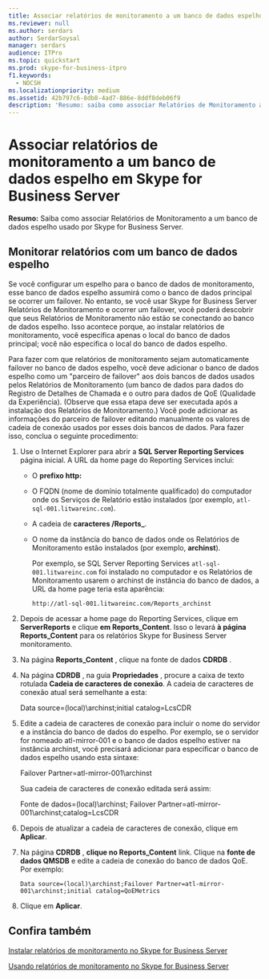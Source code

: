 ```yaml
---
title: Associar relatórios de monitoramento a um banco de dados espelho em Skype for Business Server
ms.reviewer: null
ms.author: serdars
author: SerdarSoysal
manager: serdars
audience: ITPro
ms.topic: quickstart
ms.prod: skype-for-business-itpro
f1.keywords:
  - NOCSH
ms.localizationpriority: medium
ms.assetid: 42b797c6-8db8-4ad7-886e-8ddf8deb06f9
description: 'Resumo: saiba como associar Relatórios de Monitoramento a um banco de dados espelho usado por Skype for Business Server.'
---
```


# <a name="associate-monitoring-reports-with-a-mirror-database-in-skype-for-business-server"></a>Associar relatórios de monitoramento a um banco de dados espelho em Skype for Business Server 
 
**Resumo:** Saiba como associar Relatórios de Monitoramento a um banco de dados espelho usado por Skype for Business Server.
  
## <a name="monitor-reports-with-a-mirror-database"></a>Monitorar relatórios com um banco de dados espelho

Se você configurar um espelho para o banco de dados de monitoramento, esse banco de dados espelho assumirá como o banco de dados principal se ocorrer um failover. No entanto, se você usar Skype for Business Server Relatórios de Monitoramento e ocorrer um failover, você poderá descobrir que seus Relatórios de Monitoramento não estão se conectando ao banco de dados espelho. Isso acontece porque, ao instalar relatórios de monitoramento, você especifica apenas o local do banco de dados principal; você não especifica o local do banco de dados espelho.
  
Para fazer com que relatórios de monitoramento sejam automaticamente failover no banco de dados espelho, você deve adicionar o banco de dados espelho como um "parceiro de failover" aos dois bancos de dados usados pelos Relatórios de Monitoramento (um banco de dados para dados do Registro de Detalhes de Chamada e o outro para dados de QoE (Qualidade da Experiência). (Observe que essa etapa deve ser executada após a instalação dos Relatórios de Monitoramento.) Você pode adicionar as informações do parceiro de failover editando manualmente os valores de cadeia de conexão usados por esses dois bancos de dados. Para fazer isso, conclua o seguinte procedimento:
  
1. Use o Internet Explorer para abrir a **SQL Server Reporting Services** página inicial. A URL da home page do Reporting Services inclui:
    
   - O **prefixo http:**
    
   - O FQDN (nome de domínio totalmente qualificado) do computador onde os Serviços de Relatório estão instalados (por exemplo, `atl-sql-001.litwareinc.com`).
    
   - A cadeia de **caracteres /Reports_**.
    
   - O nome da instância do banco de dados onde os Relatórios de Monitoramento estão instalados (por exemplo, **archinst**).
    
     Por exemplo, se SQL Server Reporting Services `atl-sql-001.litwareinc.com` foi instalado no computador e os Relatórios de Monitoramento usarem o archinst de instância do banco de dados, a URL da home page teria esta aparência:
    
     `http://atl-sql-001.litwareinc.com/Reports_archinst`
    
2. Depois de acessar a home page do Reporting Services, clique em **ServerReports** e clique **em Reports_Content**. Isso o levará **à página Reports_Content** para os relatórios Skype for Business Server monitoramento.
    
3. Na página **Reports_Content** , clique na fonte de dados **CDRDB** .
    
4. Na página **CDRDB** , na guia **Propriedades** , procure a caixa de texto rotulada **Cadeia de caracteres de conexão**. A cadeia de caracteres de conexão atual será semelhante a esta:
    
    Data source=(local)\archinst;initial catalog=LcsCDR
    
5. Edite a cadeia de caracteres de conexão para incluir o nome do servidor e a instância do banco de dados do espelho. Por exemplo, se o servidor for nomeado atl-mirror-001 e o banco de dados espelho estiver na instância archinst, você precisará adicionar para especificar o banco de dados espelho usando esta sintaxe:
    
    Failover Partner=atl-mirror-001\archinst
    
    Sua cadeia de caracteres de conexão editada será assim:
    
    Fonte de dados=(local)\archinst; Failover Partner=atl-mirror-001\archinst;catalog=LcsCDR
    
6. Depois de atualizar a cadeia de caracteres de conexão, clique em **Aplicar**.
    
7. Na página **CDRDB** , **clique no Reports_Content** link. Clique na **fonte de dados QMSDB** e edite a cadeia de conexão do banco de dados QoE. Por exemplo:
    
    `Data source=(local)\archinst;Failover Partner=atl-mirror-001\archinst;initial catalog=QoEMetrics`
    
8. Clique em **Aplicar**.
    
## <a name="see-also"></a>Confira também

[Instalar relatórios de monitoramento no Skype for Business Server](install-monitoring-reports.md)
  
[Usando relatórios de monitoramento no Skype for Business Server](../../manage/health-and-monitoring/monitoring-reports.md)
